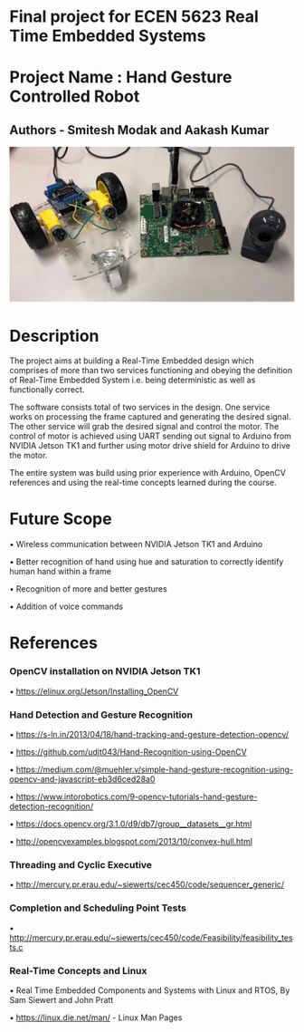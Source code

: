 
# Final project for ECEN 5623 Real Time Embedded Systems
# Project Name : Hand Gesture Controlled Robot
## Authors - Smitesh Modak and Aakash Kumar


![Alt text](./Robot.png?raw=true "Hand Gesture Controlled Robot")

# Description
The project aims at building a Real-Time Embedded design which comprises of more than two services functioning and obeying the definition of Real-Time Embedded System i.e. being deterministic as well as functionally correct.

The software consists total of two services in the design. One service works on processing the frame captured and generating the desired signal. The other service will grab the desired signal and control the motor. The control of motor is achieved using UART sending out signal to Arduino from NVIDIA Jetson TK1 and further using motor drive shield for Arduino to drive the motor.

The entire system was build using prior experience with Arduino, OpenCV references and using the real-time concepts learned during the course.

# Future Scope

• Wireless communication between NVIDIA Jetson TK1 and Arduino

• Better recognition of hand using hue and saturation to correctly identify human hand within a frame

• Recognition of more and better gestures

• Addition of voice commands

# References

### OpenCV installation on NVIDIA Jetson TK1

• https://elinux.org/Jetson/Installing_OpenCV

### Hand Detection and Gesture Recognition

• https://s-ln.in/2013/04/18/hand-tracking-and-gesture-detection-opencv/

• https://github.com/udit043/Hand-Recognition-using-OpenCV

• https://medium.com/@muehler.v/simple-hand-gesture-recognition-using-opencv-and-javascript-eb3d6ced28a0

• https://www.intorobotics.com/9-opencv-tutorials-hand-gesture-detection-recognition/

• https://docs.opencv.org/3.1.0/d9/db7/group__datasets__gr.html

• http://opencvexamples.blogspot.com/2013/10/convex-hull.html

### Threading and Cyclic Executive

• http://mercury.pr.erau.edu/~siewerts/cec450/code/sequencer_generic/

### Completion and Scheduling Point Tests

• http://mercury.pr.erau.edu/~siewerts/cec450/code/Feasibility/feasibility_tests.c

### Real-Time Concepts and Linux

• Real Time Embedded Components and Systems with Linux and RTOS, By Sam Siewert and John Pratt

• https://linux.die.net/man/ - Linux Man Pages
